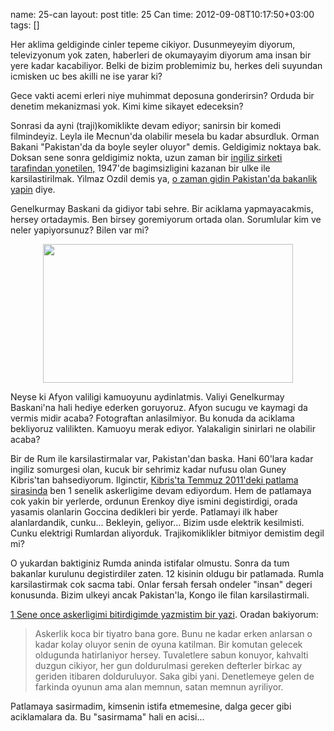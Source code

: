 name: 25-can
layout: post
title: 25 Can
time: 2012-09-08T10:17:50+03:00
tags: []

<p>Her aklima geldiginde cinler tepeme cikiyor. Dusunmeyeyim diyorum, televizyonum yok zaten, haberleri de okumayayim diyorum ama insan bir yere kadar kacabiliyor. Belki de bizim problemimiz bu, herkes deli suyundan icmisken uc bes akilli ne ise yarar ki?</p>

<p>Gece vakti acemi erleri niye muhimmat deposuna gonderirsin? Orduda bir denetim mekanizmasi yok. Kimi kime sikayet edeceksin?</p>

<p>Sonrasi da ayni (traji)komiklikte devam ediyor; sanirsin bir komedi filmindeyiz. Leyla ile Mecnun'da olabilir mesela bu kadar absurdluk. Orman Bakani "Pakistan'da da boyle seyler oluyor" demis. Geldigimiz noktaya bak. Doksan sene sonra geldigimiz nokta, uzun zaman bir <a href="http://en.wikipedia.org/wiki/British_East_India_Company">ingiliz sirketi  tarafindan yonetilen,</a> 1947'de bagimsizligini kazanan bir ulke ile karsilastirilmak. Yilmaz Ozdil demis ya, <a href="http://www.hurriyet.com.tr/yazarlar/21400489.asp">o zaman gidin Pakistan'da bakanlik yapin</a> diye.</p>

<p>Genelkurmay Baskani da gidiyor tabi sehre. Bir aciklama yapmayacakmis, hersey ortadaymis. Ben birsey goremiyorum ortada olan. Sorumlular kim ve neler yapiyorsunuz? Bilen var mi?</p>
<div class="seperator" style="clear: both; text-align: center;"><a href="https://picasaweb.google.com/lh/photo/090RSZDsQE2mb3-G5TPM-PyZMD2EXa6dWc_79gKSrh4?feat=embedwebsite"><img src="https://lh6.googleusercontent.com/-4b8U9Z3Wcks/UEr0zNW_mFI/AAAAAAAACCs/0mKf45KOL0o/s400/120907hali.jpg" height="222" width="400" /></a></div>

<p>Neyse ki Afyon valiligi kamuoyunu aydinlatmis. Valiyi Genelkurmay Baskani'na hali hediye ederken goruyoruz. Afyon sucugu ve kaymagi da vermis midir acaba? Fotograftan anlasilmiyor. Bu konuda da aciklama bekliyoruz valilikten. Kamuoyu merak ediyor. Yalakaligin sinirlari ne olabilir acaba?</p>

<p>Bir de Rum ile karsilastirmalar var, Pakistan'dan baska. Hani 60'lara kadar ingiliz somurgesi olan, kucuk bir sehrimiz kadar nufusu olan Guney Kibris'tan bahsediyorum. Ilginctir, <a href="http://articles.latimes.com/2011/jul/12/world/la-fg-cyprus-explosion-20110712">Kibris'ta Temmuz 2011'deki patlama sirasinda</a> ben 1 senelik askerligime devam ediyordum. Hem de patlamaya cok yakin bir yerlerde, ordunun Erenkoy diye ismini degistirdigi, orada yasamis olanlarin Goccina dedikleri bir yerde. Patlamayi ilk haber alanlardandik, cunku... Bekleyin, geliyor... Bizim usde elektrik kesilmisti. Cunku elektrigi Rumlardan aliyorduk. Trajikomiklikler bitmiyor demistim degil mi?</p>

<p>O yukardan baktiginiz Rumda aninda istifalar olmustu. Sonra da tum bakanlar kurulunu degistirdiler zaten. 12 kisinin oldugu bir patlamada. Rumla karsilastirmak cok sacma tabi. Onlar fersah fersah ondeler "insan" degeri konusunda. Bizim ulkeyi ancak Pakistan'la, Kongo ile filan karsilastirmali.</p>

<p><a href="http://blog.tayfunsen.com/2011/08/bir-senenin-ardindan.html">1 Sene once askerligimi bitirdigimde yazmistim bir yazi</a>. Oradan bakiyorum:</p>

<blockquote>Askerlik koca bir tiyatro bana gore. Bunu ne kadar erken anlarsan o kadar kolay oluyor senin de oyuna katilman. Bir komutan gelecek oldugunda hatirlaniyor hersey. Tuvaletlere sabun konuyor, kahvalti duzgun cikiyor, her gun doldurulmasi gereken defterler birkac ay geriden itibaren dolduruluyor. Saka gibi yani. Denetlemeye gelen de farkinda oyunun ama alan memnun, satan memnun ayriliyor.</blockquote>

<p>Patlamaya sasirmadim, kimsenin istifa etmemesine, dalga gecer gibi aciklamalara da. Bu "sasirmama" hali en acisi...</p>
